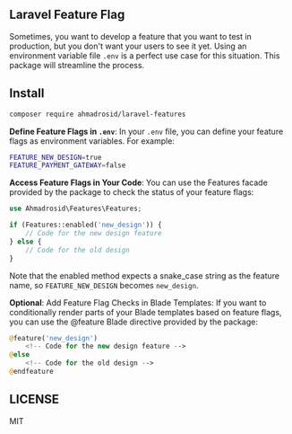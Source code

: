## Laravel Feature Flag

Sometimes, you want to develop a feature that you want to test in production, but you don't want your users to see it yet. Using an environment variable file `.env` is a perfect use case for this situation. This package will streamline the process.

## Install

```bash
composer require ahmadrosid/laravel-features
```

**Define Feature Flags in `.env`**: In your `.env` file, you can define your feature flags as environment variables. For example:

```bash
FEATURE_NEW_DESIGN=true
FEATURE_PAYMENT_GATEWAY=false
```

**Access Feature Flags in Your Code**: You can use the Features facade provided by the package to check the status of your feature flags:

```php
use Ahmadrosid\Features\Features;

if (Features::enabled('new_design')) {
    // Code for the new design feature
} else {
    // Code for the old design
}
```

Note that the enabled method expects a snake_case string as the feature name, so `FEATURE_NEW_DESIGN` becomes `new_design`.

**Optional**: Add Feature Flag Checks in Blade Templates: If you want to conditionally render parts of your Blade templates based on feature flags, you can use the @feature Blade directive provided by the package:

```php
@feature('new_design')
    <!-- Code for the new design feature -->
@else
    <!-- Code for the old design -->
@endfeature
```

## LICENSE

MIT
